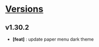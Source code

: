 # [Versions](https://github.com/Tracktor/design-system/releases)

## v1.30.2
- **[feat]** : update paper menu dark theme
